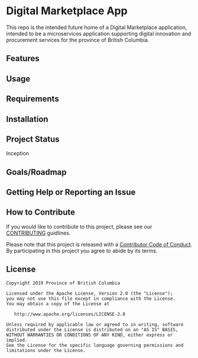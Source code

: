 # Digital Marketplace App
This repo is the intended future home of a Digital Marketplace application, intended to be a microservices application supporting digital innovation and procurement services for the province of British Columbia.

## Features

## Usage

## Requirements

## Installation

## Project Status

Inception

## Goals/Roadmap

## Getting Help or Reporting an Issue

## How to Contribute

If you would like to contribute to this project, please see our [CONTRIBUTING](https://github.com/bcgov/digital-marketplace/blob/master/CONTRIBUTING.md) guidlines.

Please note that this project is released with a [Contributor Code of Conduct](https://github.com/bcgov/digital-marketplace/blob/master/CODE_OF_CONDUCT.md). By participating in this project you agree to abide by its terms.

## License

    Copyright 2019 Province of British Columbia

    Licensed under the Apache License, Version 2.0 (the "License");
    you may not use this file except in compliance with the License.
    You may obtain a copy of the License at 

       http://www.apache.org/licenses/LICENSE-2.0

    Unless required by applicable law or agreed to in writing, software
    distributed under the License is distributed on an "AS IS" BASIS,
    WITHOUT WARRANTIES OR CONDITIONS OF ANY KIND, either express or implied.
    See the License for the specific language governing permissions and
    limitations under the License.
   